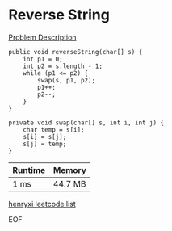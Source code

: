 # Reverse String
[Problem Description](https://leetcode.com/problems/reverse-string/)

```
public void reverseString(char[] s) {
    int p1 = 0;
    int p2 = s.length - 1;
    while (p1 <= p2) {
        swap(s, p1, p2);
        p1++;
        p2--;
    }
}

private void swap(char[] s, int i, int j) {
    char temp = s[i];
    s[i] = s[j];
    s[j] = temp;
}
```

| Runtime       | Memory     | 
| :------------- | :---------- |
| 1 ms | 44.7 MB	   |


[henryxi leetcode list](http://www.henryxi.com/leetcode)

EOF
